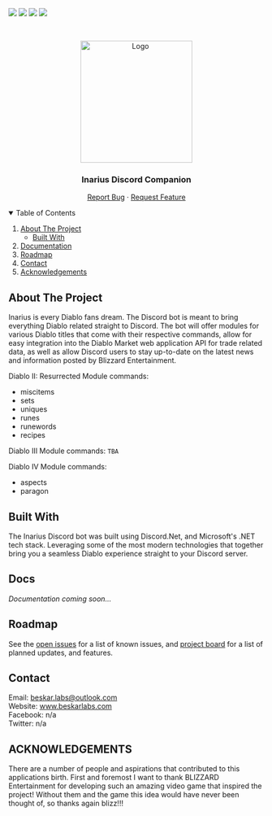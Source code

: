 <!-- PROJECT SHIELDS -->
<!--
*** I'm using markdown "reference style" links for readability.
*** Reference links are enclosed in brackets [ ] instead of parentheses ( ).
*** See the bottom of this document for the declaration of the reference variables
*** for contributors-url, forks-url, etc. This is an optional, concise syntax you may use.
*** https://www.markdownguide.org/basic-syntax/#reference-style-links
-->
[![][readme-shield]][readme-url]
[![][version-shield]][version-url]
[![][issues-shield]][issues-url]
![][discord-shield]



<!-- PROJECT LOGO -->
<br />
<p align="center">
    <img src="https://imgur.com/GH5VnSq.png" alt="Logo" width="220" height="240">

  <h3 align="center">Inarius Discord Companion</h3>

  <p align="center">
    <a href="https://github.com/ALCHElVlY/inarius/issues">Report Bug</a>
    ·
    <a href="https://github.com/ALCHElVlY/inarius/issues">Request Feature</a>
  </p>
</p>



<!-- TABLE OF CONTENTS -->
<details open="open">
  <summary>Table of Contents</summary>
  <ol>
    <li>
      <a href="#about-the-project">About The Project</a>
      <ul>
        <li><a href="#built-with">Built With</a></li>
      </ul>
    </li>
    <li><a href="#docs">Documentation</a></li>
    <li><a href="#roadmap">Roadmap</a></li>
    <li><a href="#contact">Contact</a></li>
    <li><a href="#acknowledgements">Acknowledgements</a></li>
  </ol>
</details>



<!-- ABOUT THE PROJECT -->
## About The Project

<!-- [![Product Name Screen Shot][product-screenshot]](https://example.com) -->

<p>
    Inarius is every Diablo fans dream. The Discord bot is meant to bring everything Diablo related straight to Discord. The bot will offer modules
    for various Diablo titles that come with their respective commands, allow for easy integration into the Diablo Market web application API for trade
    related data, as well as allow Discord users to stay up-to-date on the latest news and information posted by Blizzard Entertainment.
</p>

<p>Diablo II: Resurrected Module commands:</p>
<ul>
    <li>miscitems</li>
    <li>sets</li>
    <li>uniques</li>
    <li>runes</li>
    <li>runewords</li>
    <li>recipes</li>
</ul>
    
<p>Diablo III Module commands: <code>TBA</code></p>
    
<p>Diablo IV Module commands:</p>
<ul>
    <li>aspects</li>
    <li>paragon</li>
</ul>


## Built With

<p>
    The Inarius Discord bot was built using Discord.Net, and Microsoft's .NET tech stack. Leveraging some of the
    most modern technologies that together bring you a seamless Diablo experience straight to your Discord server.
</p>



<!-- Documentation -->
## Docs

_Documentation coming soon..._



<!-- ROADMAP -->
## Roadmap

See the [open issues](https://github.com/ALCHElVlY/inarius/issues) for a list of known issues, and [project board](https://github.com/ALCHElVlY/inarius/projects/1) for a list of planned updates, and features.



<!-- CONTACT -->
## Contact

Email: beskar.labs@outlook.com<br>
Website: www.beskarlabs.com<br>
Facebook: n/a<br>
Twitter: n/a



<!-- ACKNOWLEDGEMENTS -->
## ACKNOWLEDGEMENTS

<div>
    <p>
        There are a number of people and aspirations that contributed to this applications birth. First and foremost I want to thank BLIZZARD Entertainment
        for developing such an amazing video game that inspired the project! Without them and the game this idea would have never been thought of,
        so thanks again blizz!!!
    </p>
</div>



<!-- MARKDOWN LINKS & IMAGES -->
<!-- https://www.markdownguide.org/basic-syntax/#reference-style-links -->
[readme-shield]: https://img.shields.io/badge/readme%20style-standard-blue.svg?style=plastic
[readme-url]: https://github.com/ALCHElVlY/inarius#readme
[discord-shield]: https://img.shields.io/discord/1086693147331018852?color=blue&label=Online%20Discord%20Members&style=plastic
[version-shield]: https://img.shields.io/github/v/tag/ALCHElVlY/inarius?label=version&style=plastic
[version-url]: https://github.com/main/ALCHElVlY/inarius/releases
[issues-shield]: https://img.shields.io/github/issues/ALCHElVlY/inarius?color=blue&style=plastic
[issues-url]: https://github.com/ALCHElVlY/inarius/issues
